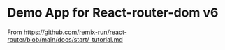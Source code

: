 # Demo App for React-router-dom v6

From https://github.com/remix-run/react-router/blob/main/docs/start/_tutorial.md


